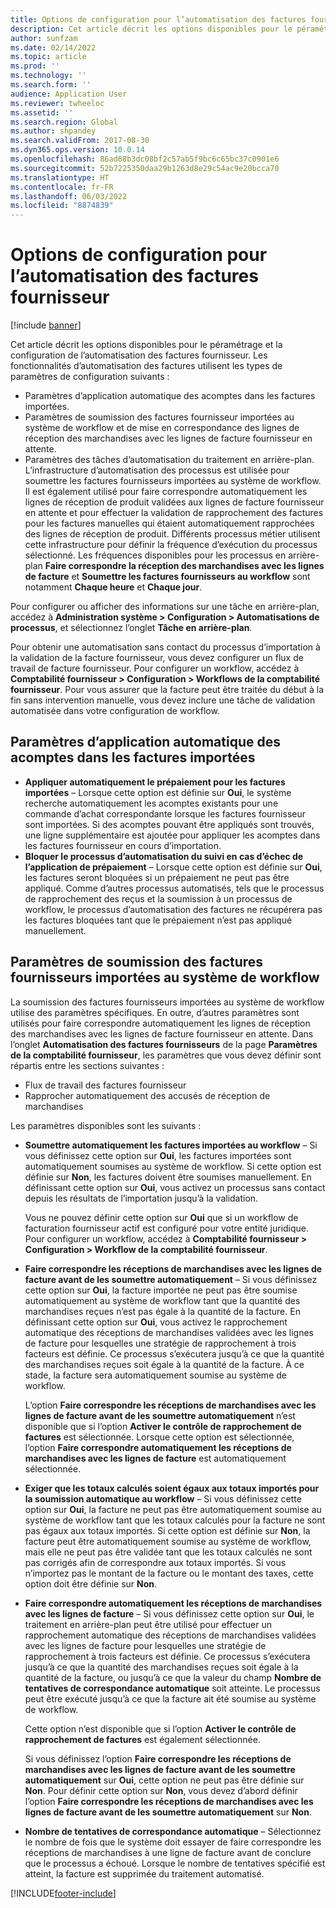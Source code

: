 ```yaml
---
title: Options de configuration pour l’automatisation des factures fournisseur (Version préliminaire)
description: Cet article décrit les options disponibles pour le péramétrage et la configuration de l’automatisation des factures fournisseur.
author: sunfzam
ms.date: 02/14/2022
ms.topic: article
ms.prod: ''
ms.technology: ''
ms.search.form: ''
audience: Application User
ms.reviewer: twheeloc
ms.assetid: ''
ms.search.region: Global
ms.author: shpandey
ms.search.validFrom: 2017-08-30
ms.dyn365.ops.version: 10.0.14
ms.openlocfilehash: 86ad68b3dc08bf2c57ab5f9bc6c65bc37c0901e6
ms.sourcegitcommit: 52b7225350daa29b1263d8e29c54ac9e20bcca70
ms.translationtype: HT
ms.contentlocale: fr-FR
ms.lasthandoff: 06/03/2022
ms.locfileid: "8874839"
---
```

# <a name="setup-options-for-vendor-invoice-automation"></a>Options de configuration pour l’automatisation des factures fournisseur

[!include [banner](../includes/banner.md)]

Cet article décrit les options disponibles pour le péramétrage et la configuration de l’automatisation des factures fournisseur. Les fonctionnalités d’automatisation des factures utilisent les types de paramètres de configuration suivants :

- Paramètres d’application automatique des acomptes dans les factures importées.
- Paramètres de soumission des factures fournisseur importées au système de workflow et de mise en correspondance des lignes de réception des marchandises avec les lignes de facture fournisseur en attente.
- Paramètres des tâches d’automatisation du traitement en arrière-plan. L’infrastructure d’automatisation des processus est utilisée pour soumettre les factures fournisseurs importées au système de workflow. Il est également utilisé pour faire correspondre automatiquement les lignes de réception de produit validées aux lignes de facture fournisseur en attente et pour effectuer la validation de rapprochement des factures pour les factures manuelles qui étaient automatiquement rapprochées des lignes de réception de produit. Différents processus métier utilisent cette infrastructure pour définir la fréquence d’exécution du processus sélectionné. Les fréquences disponibles pour les processus en arrière-plan **Faire correspondre la réception des marchandises avec les lignes de facture** et **Soumettre les factures fournisseurs au workflow** sont notamment **Chaque heure** et **Chaque jour**.

Pour configurer ou afficher des informations sur une tâche en arrière-plan, accédez à **Administration système \> Configuration \> Automatisations de processus**, et sélectionnez l’onglet **Tâche en arrière-plan**.

Pour obtenir une automatisation sans contact du processus d’importation à la validation de la facture fournisseur, vous devez configurer un flux de travail de facture fournisseur. Pour configurer un workflow, accédez à **Comptabilité fournisseur > Configuration > Workflows de la comptabilité fournisseur**. Pour vous assurer que la facture peut être traitée du début à la fin sans intervention manuelle, vous devez inclure une tâche de validation automatisée dans votre configuration de workflow.

## <a name="parameters-for-automatically-applying-prepayments-in-imported-invoices"></a>Paramètres d’application automatique des acomptes dans les factures importées

- **Appliquer automatiquement le prépaiement pour les factures importées** – Lorsque cette option est définie sur **Oui**, le système recherche automatiquement les acomptes existants pour une commande d’achat correspondante lorsque les factures fournisseur sont importées. Si des acomptes pouvant être appliqués sont trouvés, une ligne supplémentaire est ajoutée pour appliquer les acomptes dans les factures fournisseur en cours d’importation.
- **Bloquer le processus d’automatisation du suivi en cas d’échec de l’application de prépaiement** – Lorsque cette option est définie sur **Oui**, les factures seront bloquées si un prépaiement ne peut pas être appliqué. Comme d’autres processus automatisés, tels que le processus de rapprochement des reçus et la soumission à un processus de workflow, le processus d’automatisation des factures ne récupérera pas les factures bloquées tant que le prépaiement n’est pas appliqué manuellement. 

## <a name="parameters-for-submitting-imported-vendor-invoices-to-the-workflow-system"></a>Paramètres de soumission des factures fournisseurs importées au système de workflow

La soumission des factures fournisseurs importées au système de workflow utilise des paramètres spécifiques. En outre, d’autres paramètres sont utilisés pour faire correspondre automatiquement les lignes de réception des marchandises avec les lignes de facture fournisseur en attente. Dans l’onglet **Automatisation des factures fournisseurs** de la page **Paramètres de la comptabilité fournisseur**, les paramètres que vous devez définir sont répartis entre les sections suivantes :

- Flux de travail des factures fournisseur
- Rapprocher automatiquement des accusés de réception de marchandises

Les paramètres disponibles sont les suivants :

- **Soumettre automatiquement les factures importées au workflow** – Si vous définissez cette option sur **Oui**, les factures importées sont automatiquement soumises au système de workflow. Si cette option est définie sur **Non**, les factures doivent être soumises manuellement. En définissant cette option sur **Oui**, vous activez un processus sans contact depuis les résultats de l’importation jusqu’à la validation.

    Vous ne pouvez définir cette option sur **Oui** que si un workflow de facturation fournisseur actif est configuré pour votre entité juridique. Pour configurer un workflow, accédez à **Comptabilité fournisseur \> Configuration \> Workflow de la comptabilité fournisseur**.

- **Faire correspondre les réceptions de marchandises avec les lignes de facture avant de les soumettre automatiquement** – Si vous définissez cette option sur **Oui**, la facture importée ne peut pas être soumise automatiquement au système de workflow tant que la quantité des marchandises reçues n’est pas égale à la quantité de la facture. En définissant cette option sur **Oui**, vous activez le rapprochement automatique des réceptions de marchandises validées avec les lignes de facture pour lesquelles une stratégie de rapprochement à trois facteurs est définie. Ce processus s’exécutera jusqu’à ce que la quantité des marchandises reçues soit égale à la quantité de la facture. À ce stade, la facture sera automatiquement soumise au système de workflow.

    L’option **Faire correspondre les réceptions de marchandises avec les lignes de facture avant de les soumettre automatiquement** n’est disponible que si l’option **Activer le contrôle de rapprochement de factures** est sélectionnée. Lorsque cette option est sélectionnée, l’option **Faire correspondre automatiquement les réceptions de marchandises avec les lignes de facture** est automatiquement sélectionnée.

- **Exiger que les totaux calculés soient égaux aux totaux importés pour la soumission automatique au workflow** – Si vous définissez cette option sur **Oui**, la facture ne peut pas être automatiquement soumise au système de workflow tant que les totaux calculés pour la facture ne sont pas égaux aux totaux importés. Si cette option est définie sur **Non**, la facture peut être automatiquement soumise au système de workflow, mais elle ne peut pas être validée tant que les totaux calculés ne sont pas corrigés afin de correspondre aux totaux importés. Si vous n’importez pas le montant de la facture ou le montant des taxes, cette option doit être définie sur **Non**.
- **Faire correspondre automatiquement les réceptions de marchandises avec les lignes de facture** – Si vous définissez cette option sur **Oui**, le traitement en arrière-plan peut être utilisé pour effectuer un rapprochement automatique des réceptions de marchandises validées avec les lignes de facture pour lesquelles une stratégie de rapprochement à trois facteurs est définie. Ce processus s’exécutera jusqu’à ce que la quantité des marchandises reçues soit égale à la quantité de la facture, ou jusqu’à ce que la valeur du champ **Nombre de tentatives de correspondance automatique** soit atteinte. Le processus peut être exécuté jusqu’à ce que la facture ait été soumise au système de workflow.

    Cette option n’est disponible que si l’option **Activer le contrôle de rapprochement de factures** est également sélectionnée.

    Si vous définissez l’option **Faire correspondre les réceptions de marchandises avec les lignes de facture avant de les soumettre automatiquement** sur **Oui**, cette option ne peut pas être définie sur **Non**. Pour définir cette option sur **Non**, vous devez d’abord définir l’option **Faire correspondre les réceptions de marchandises avec les lignes de facture avant de les soumettre automatiquement** sur **Non**.

- **Nombre de tentatives de correspondance automatique** – Sélectionnez le nombre de fois que le système doit essayer de faire correspondre les réceptions de marchandises à une ligne de facture avant de conclure que le processus a échoué. Lorsque le nombre de tentatives spécifié est atteint, la facture est supprimée du traitement automatisé.



[!INCLUDE[footer-include](../../includes/footer-banner.md)]
